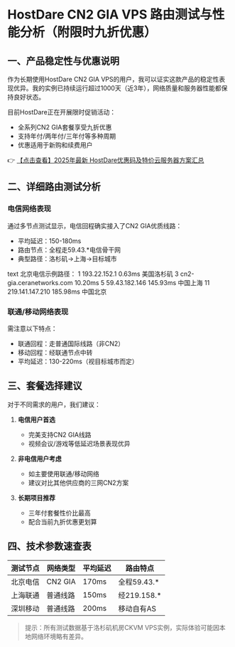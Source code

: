 # HostDare CN2 GIA VPS 路由测试与性能分析（附限时九折优惠）

## 一、产品稳定性与优惠说明

作为长期使用HostDare CN2 GIA VPS的用户，我可以证实这款产品的稳定性表现优异。我的实例已持续运行超过1000天（近3年），网络质量和服务器性能都保持良好状态。

目前HostDare正在开展限时促销活动：
- 全系列CN2 GIA套餐享受九折优惠
- 支持年付/两年付/三年付等多种周期
- 优惠适用于新购和续费用户

👉 [【点击查看】2025年最新 HostDare优惠码及特价云服务器方案汇总](https://bit.ly/hostdare)

## 二、详细路由测试分析

### 电信网络表现
通过多节点测试显示，电信回程确实接入了CN2 GIA优质线路：
- 平均延迟：150-180ms
- 路由节点：全程走59.43.*电信骨干网
- 典型路径：洛杉矶→上海→目标城市

text
北京电信示例路径：
1  193.22.152.1  0.63ms 美国洛杉矶
3  cn2-gia.ceranetworks.com  10.20ms 
5  59.43.182.146  145.93ms 中国上海
11  219.141.147.210  185.98ms 中国北京

### 联通/移动网络表现
需注意以下特点：
- 联通回程：走普通国际线路（非CN2）
- 移动回程：经联通节点中转
- 平均延迟：130-220ms（视目标城市而定）

## 三、套餐选择建议

对于不同需求的用户，我们建议：

1. **电信用户首选**
   - 完美支持CN2 GIA线路
   - 视频会议/游戏等低延迟场景表现优异

2. **非电信用户考虑**
   - 如主要使用联通/移动网络
   - 建议对比其他供应商的三网CN2方案

3. **长期项目推荐**
   - 三年付套餐性价比最高
   - 配合当前九折优惠更划算

## 四、技术参数速查表

| 测试节点 | 网络类型 | 平均延迟 | 路由特点 |
|---------|---------|---------|---------|
| 北京电信 | CN2 GIA | 170ms | 全程59.43.* |
| 上海联通 | 普通线路 | 150ms | 经219.158.* |
| 深圳移动 | 普通线路 | 200ms | 移动自有AS |

> 提示：所有测试数据基于洛杉矶机房CKVM VPS实例，实际体验可能因本地网络环境略有差异。